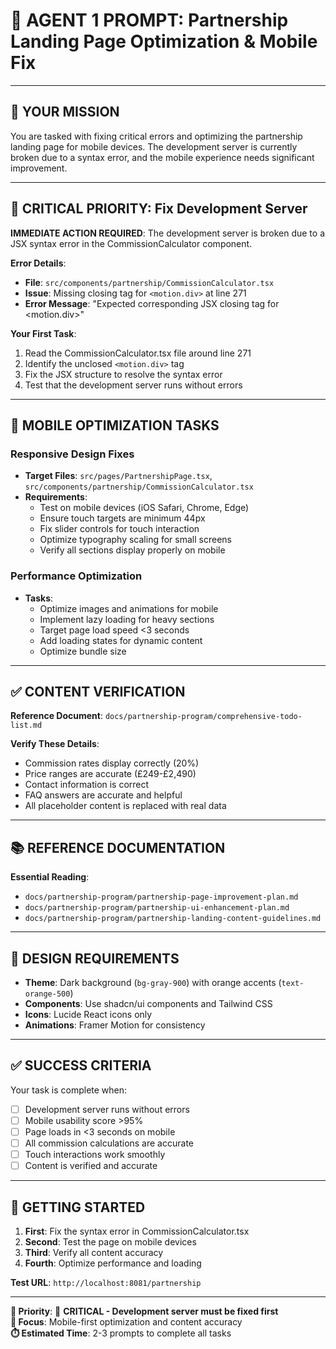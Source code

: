 # 🔧 **AGENT 1 PROMPT: Partnership Landing Page Optimization & Mobile Fix**

---

## 🎯 **YOUR MISSION**

You are tasked with fixing critical errors and optimizing the partnership landing page for mobile devices. The development server is currently broken due to a syntax error, and the mobile experience needs significant improvement.

---

## 🚨 **CRITICAL PRIORITY: Fix Development Server**

**IMMEDIATE ACTION REQUIRED**: The development server is broken due to a JSX syntax error in the CommissionCalculator component.

**Error Details**:
- **File**: `src/components/partnership/CommissionCalculator.tsx`
- **Issue**: Missing closing tag for `<motion.div>` at line 271
- **Error Message**: "Expected corresponding JSX closing tag for <motion.div>"

**Your First Task**: 
1. Read the CommissionCalculator.tsx file around line 271
2. Identify the unclosed `<motion.div>` tag
3. Fix the JSX structure to resolve the syntax error
4. Test that the development server runs without errors

---

## 📱 **MOBILE OPTIMIZATION TASKS**

### **Responsive Design Fixes**
- **Target Files**: `src/pages/PartnershipPage.tsx`, `src/components/partnership/CommissionCalculator.tsx`
- **Requirements**:
  - Test on mobile devices (iOS Safari, Chrome, Edge)
  - Ensure touch targets are minimum 44px
  - Fix slider controls for touch interaction
  - Optimize typography scaling for small screens
  - Verify all sections display properly on mobile

### **Performance Optimization**
- **Tasks**:
  - Optimize images and animations for mobile
  - Implement lazy loading for heavy sections
  - Target page load speed <3 seconds
  - Add loading states for dynamic content
  - Optimize bundle size

---

## ✅ **CONTENT VERIFICATION**

**Reference Document**: `docs/partnership-program/comprehensive-todo-list.md`

**Verify These Details**:
- Commission rates display correctly (20%)
- Price ranges are accurate (£249-£2,490)
- Contact information is correct
- FAQ answers are accurate and helpful
- All placeholder content is replaced with real data

---

## 📚 **REFERENCE DOCUMENTATION**

**Essential Reading**:
- `docs/partnership-program/partnership-page-improvement-plan.md`
- `docs/partnership-program/partnership-ui-enhancement-plan.md`
- `docs/partnership-program/partnership-landing-content-guidelines.md`

---

## 🎨 **DESIGN REQUIREMENTS**

- **Theme**: Dark background (`bg-gray-900`) with orange accents (`text-orange-500`)
- **Components**: Use shadcn/ui components and Tailwind CSS
- **Icons**: Lucide React icons only
- **Animations**: Framer Motion for consistency

---

## ✅ **SUCCESS CRITERIA**

Your task is complete when:
- [ ] Development server runs without errors
- [ ] Mobile usability score >95%
- [ ] Page loads in <3 seconds on mobile
- [ ] All commission calculations are accurate
- [ ] Touch interactions work smoothly
- [ ] Content is verified and accurate

---

## 🚀 **GETTING STARTED**

1. **First**: Fix the syntax error in CommissionCalculator.tsx
2. **Second**: Test the page on mobile devices
3. **Third**: Verify all content accuracy
4. **Fourth**: Optimize performance and loading

**Test URL**: `http://localhost:8081/partnership`

---

**🎯 Priority**: 🔴 **CRITICAL - Development server must be fixed first**  
**📱 Focus**: Mobile-first optimization and content accuracy  
**⏱️ Estimated Time**: 2-3 prompts to complete all tasks